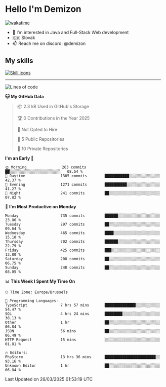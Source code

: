 # Hello I'm Demizon
[![wakatime](https://wakatime.com/badge/user/6ad1949f-d6d7-44f9-9eee-c35e54cc499b.svg)](https://wakatime.com/@6ad1949f-d6d7-44f9-9eee-c35e54cc499b)
- 👀 I’m interested in Java and Full-Stack Web development
- 🇸🇰 Slovak
- 📫 Reach me on discord: @demizon

## My skills
[![Skill icons](https://skillicons.dev/icons?i=java,js,ts,html,css,react,nextjs,tailwind,supabase,py,git,docker,linux,mysql,postgres,mongo&theme=dark)](https://github.com/Demizon3433)

---

<!--START_SECTION:waka-->
![Lines of code](https://img.shields.io/badge/From%20Hello%20World%20I%27ve%20Written-983.7%20thousand%20lines%20of%20code-blue)

**🐱 My GitHub Data** 

> 📦 2.3 kB Used in GitHub's Storage 
 > 
> 🏆 0 Contributions in the Year 2025
 > 
> 🚫 Not Opted to Hire
 > 
> 📜 5 Public Repositories 
 > 
> 🔑 10 Private Repositories 
 > 
**I'm an Early 🐤** 

```text
🌞 Morning                263 commits         ██░░░░░░░░░░░░░░░░░░░░░░░   08.54 % 
🌆 Daytime                1305 commits        ███████████░░░░░░░░░░░░░░   42.37 % 
🌃 Evening                1271 commits        ██████████░░░░░░░░░░░░░░░   41.27 % 
🌙 Night                  241 commits         ██░░░░░░░░░░░░░░░░░░░░░░░   07.82 % 
```
📅 **I'm Most Productive on Monday** 

```text
Monday                   735 commits         ██████░░░░░░░░░░░░░░░░░░░   23.86 % 
Tuesday                  297 commits         ██░░░░░░░░░░░░░░░░░░░░░░░   09.64 % 
Wednesday                465 commits         ████░░░░░░░░░░░░░░░░░░░░░   15.10 % 
Thursday                 702 commits         ██████░░░░░░░░░░░░░░░░░░░   22.79 % 
Friday                   425 commits         ███░░░░░░░░░░░░░░░░░░░░░░   13.80 % 
Saturday                 208 commits         ██░░░░░░░░░░░░░░░░░░░░░░░   06.75 % 
Sunday                   248 commits         ██░░░░░░░░░░░░░░░░░░░░░░░   08.05 % 
```


📊 **This Week I Spent My Time On** 

```text
🕑︎ Time Zone: Europe/Brussels

💬 Programming Languages: 
TypeScript               7 hrs 57 mins       ██████████████░░░░░░░░░░░   54.47 % 
SQL                      4 hrs 24 mins       ████████░░░░░░░░░░░░░░░░░   30.13 % 
Other                    1 hr                ██░░░░░░░░░░░░░░░░░░░░░░░   06.84 % 
JSON                     56 mins             ██░░░░░░░░░░░░░░░░░░░░░░░   06.49 % 
HTTP Request             15 mins             ░░░░░░░░░░░░░░░░░░░░░░░░░   01.81 % 

🔥 Editors: 
PhpStorm                 13 hrs 36 mins      ███████████████████████░░   93.16 % 
Unknown Editor           1 hr                ██░░░░░░░░░░░░░░░░░░░░░░░   06.84 % 
```


 Last Updated on 26/03/2025 01:53:19 UTC
<!--END_SECTION:waka-->
